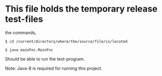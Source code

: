 # This file holds the temporary release test-files

the commands, 

`$ cd /current/directory/where/the/source/file/is/located`

`$ java mainFnc.MainFnc`

Should be able to run the test-program. 

Note: Java-8 is required for running this project. 
